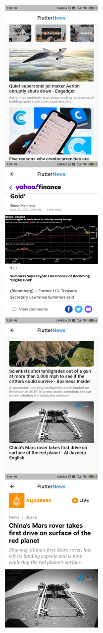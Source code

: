 <p align="center">
<img src="https://github.com/nileshmsd12345/Flutter_news_app/blob/main/Screenshot1.jpg" data-canonical-src="https://gyazo.com/eb5c5741b6a9a16c692170a41a49c858.png" width="300" height="500" />

<img src="https://github.com/nileshmsd12345/Flutter_news_app/blob/main/Screenshot2.jpg" data-canonical-src="https://gyazo.com/eb5c5741b6a9a16c692170a41a49c858.png" width="300" height="500" />
<img src="https://github.com/nileshmsd12345/Flutter_news_app/blob/main/Screenshot3.jpg" data-canonical-src="https://gyazo.com/eb5c5741b6a9a16c692170a41a49c858.png" width="300" height="500" />
<img src="https://github.com/nileshmsd12345/Flutter_news_app/blob/main/Screenshot4.jpg" data-canonical-src="https://gyazo.com/eb5c5741b6a9a16c692170a41a49c858.png" width="300" height="500" />

</p>
